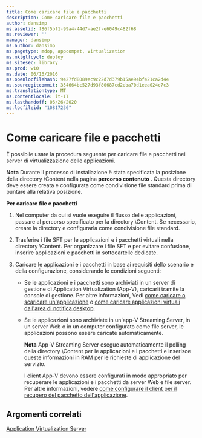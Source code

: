 ```yaml
---
title: Come caricare file e pacchetti
description: Come caricare file e pacchetti
author: dansimp
ms.assetid: f86f5bf1-99a4-44d7-ae2f-e6049c482f68
ms.reviewer: ''
manager: dansimp
ms.author: dansimp
ms.pagetype: mdop, appcompat, virtualization
ms.mktglfcycl: deploy
ms.sitesec: library
ms.prod: w10
ms.date: 06/16/2016
ms.openlocfilehash: 9427fd8089ec9c22d7d379b15ae94bf421ca2d44
ms.sourcegitcommit: 354664bc527d93f80687cd2eba70d1eea024c7c3
ms.translationtype: MT
ms.contentlocale: it-IT
ms.lasthandoff: 06/26/2020
ms.locfileid: "10817236"
---
```

# Come caricare file e pacchetti


È possibile usare la procedura seguente per caricare file e pacchetti nei server di virtualizzazione delle applicazioni.

**Nota**  Durante il processo di installazione è stata specificata la posizione della directory \\Content nella pagina **percorso contenuto** . Questa directory deve essere creata e configurata come condivisione file standard prima di puntare alla relativa posizione.

 

**Per caricare file e pacchetti**

1.  Nel computer da cui si vuole eseguire il flusso delle applicazioni, passare al percorso specificato per la directory \\Content. Se necessario, creare la directory e configurarla come condivisione file standard.

2.  Trasferire i file SFT per le applicazioni e i pacchetti virtuali nella directory \\Content. Per organizzare i file SFT e per evitare confusione, inserire applicazioni e pacchetti in sottocartelle dedicate.

3.  Caricare le applicazioni e i pacchetti in base ai requisiti dello scenario e della configurazione, considerando le condizioni seguenti:

    -   Se le applicazioni e i pacchetti sono archiviati in un server di gestione di Application Virtualization (App-V), caricarli tramite la console di gestione. Per altre informazioni, Vedi [come caricare o scaricare un'applicazione](how-to-load-or-unload-an-application.md) o [come caricare applicazioni virtuali dall'area di notifica desktop](how-to-load-virtual-applications-from-the-desktop-notification-area.md).

    -   Se le applicazioni sono archiviate in un'app-V Streaming Server, in un server Web o in un computer configurato come file server, le applicazioni possono essere caricate automaticamente.

        **Nota**  App-V Streaming Server esegue automaticamente il polling della directory \\Content per le applicazioni e i pacchetti e inserisce queste informazioni in RAM per le richieste di applicazione del servizio.

        I client App-V devono essere configurati in modo appropriato per recuperare le applicazioni e i pacchetti da server Web e file server. Per altre informazioni, vedere [come configurare il client per il recupero del pacchetto dell'applicazione](how-to-configure-the-client-for-application-package-retrieval.md).

         

## Argomenti correlati


[Application Virtualization Server](application-virtualization-server.md)

 

 





